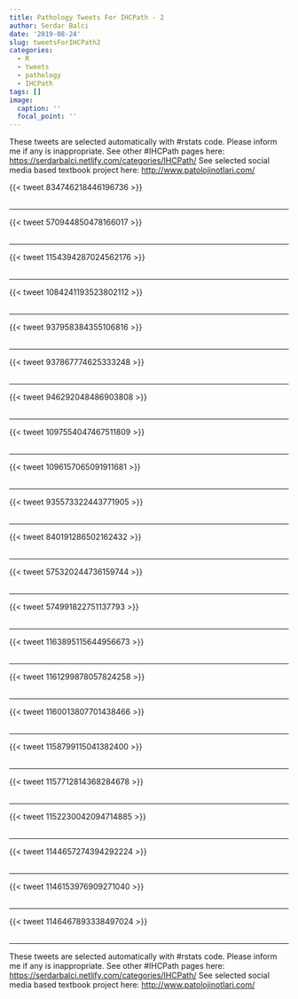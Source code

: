 ```yaml
---
title: Pathology Tweets For IHCPath - 2
author: Serdar Balci
date: '2019-08-24'
slug: tweetsForIHCPath2
categories:
  - R
  - tweets
  - pathology
  - IHCPath
tags: []
image:
  caption: ''
  focal_point: ''
---
```



These tweets are selected automatically with #rstats code. Please inform me if any is inappropriate.
See other #IHCPath pages here: https://serdarbalci.netlify.com/categories/IHCPath/ 
See selected social media based textbook project here: http://www.patolojinotlari.com/

{{< tweet 834746218446196736 >}}
<br>
<br>
<hr>
{{< tweet 570944850478166017 >}}
<br>
<br>
<hr>
{{< tweet 1154394287024562176 >}}
<br>
<br>
<hr>
{{< tweet 1084241193523802112 >}}
<br>
<br>
<hr>
{{< tweet 937958384355106816 >}}
<br>
<br>
<hr>
{{< tweet 937867774625333248 >}}
<br>
<br>
<hr>
{{< tweet 946292048486903808 >}}
<br>
<br>
<hr>
{{< tweet 1097554047467511809 >}}
<br>
<br>
<hr>
{{< tweet 1096157065091911681 >}}
<br>
<br>
<hr>
{{< tweet 935573322443771905 >}}
<br>
<br>
<hr>
{{< tweet 840191286502162432 >}}
<br>
<br>
<hr>
{{< tweet 575320244736159744 >}}
<br>
<br>
<hr>
{{< tweet 574991822751137793 >}}
<br>
<br>
<hr>
{{< tweet 1163895115644956673 >}}
<br>
<br>
<hr>
{{< tweet 1161299878057824258 >}}
<br>
<br>
<hr>
{{< tweet 1160013807701438466 >}}
<br>
<br>
<hr>
{{< tweet 1158799115041382400 >}}
<br>
<br>
<hr>
{{< tweet 1157712814368284678 >}}
<br>
<br>
<hr>
{{< tweet 1152230042094714885 >}}
<br>
<br>
<hr>
{{< tweet 1144657274394292224 >}}
<br>
<br>
<hr>
{{< tweet 1146153976909271040 >}}
<br>
<br>
<hr>
{{< tweet 1146467893338497024 >}}
<br>
<br>
<hr>


These tweets are selected automatically with #rstats code. Please inform me if any is inappropriate.
See other #IHCPath pages here: https://serdarbalci.netlify.com/categories/IHCPath/ 
See selected social media based textbook project here: http://www.patolojinotlari.com/
